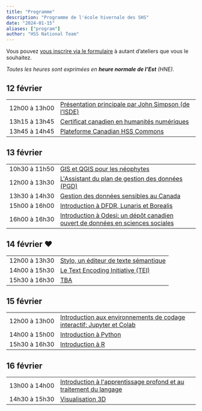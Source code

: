 ```yaml
---
title: "Programme"
description: "Programme de l'école hivernale des SHS"
date: "2024-01-15"
aliases: ["program"]
author: "HSS National Team"
---
```


Vous pouvez [vous inscrire via le formulaire](https://docs.google.com/forms/d/e/1FAIpQLSfA-hrSIZrCyq7jeLJTDU_Nh9QA3UuhWhYTqvIkmfk-KDEDoQ/viewform)
à autant d’ateliers que vous le souhaitez.

*Toutes les heures sont exprimées en **heure normale de l’Est** (HNE).*

## 12 février

<table>
  <tr>
    <td>12h00&#x00A0;à&#x00A0;13h00</td>
    <td><a href="../keynote">Présentation principale par John Simpson (de l’ISDE)</a></td>
  </tr>
  <tr>
    <td>13h15&#x00A0;à&#x00A0;13h45</td>
    <td><a href="../certificate">Certificat canadien en humanités numériques
</a></td>
  </tr>
  <tr>
    <td>13h45&#x00A0;à&#x00A0;14h45</td>
    <td colspan="3"><a href="../commons">Plateforme Canadian HSS Commons</a></td>
  </tr>
</table>

## 13 février

<table>
  <tr>
    <td>10h30&#x00A0;à&#x00A0;11h50</td>
    <td colspan="3"><a href="../gis">GIS et QGIS pour les néophytes</a></td>
  </tr>
  <tr>
    <td>12h00&#x00A0;à&#x00A0;13h30</td>
    <td colspan="3"><a href="../dmp">L'Assistant du plan de gestion des données (PGD)</a></td>
  </tr>
  <tr>
    <td>13h30&#x00A0;à&#x00A0;14h30</td>
    <td colspan="3"><a href="../sensitive">Gestion des données sensibles au Canada</a></td>
  </tr>
  <tr>
    <td>15h00&#x00A0;à&#x00A0;16h00</td>
    <td colspan="3"><a href="../frdr">Introduction à DFDR, Lunaris et Borealis</a></td>
  </tr>
  <tr>
    <td>16h00&#x00A0;à&#x00A0;16h30</td>
    <td colspan="3"><a href="../odesi">Introduction à Odesi: un dépôt canadien ouvert de données en sciences sociales</a></td>
  </tr>
</table>

## 14 février ❤️

<table>
  <tr>
    <td>12h00&#x00A0;à&#x00A0;13h30</td>
    <td colspan="3"><a href="../stylo">Stylo, un éditeur de texte sémantique</a></td>
  </tr>
  <tr>
    <td>14h00&#x00A0;à&#x00A0;15h30</td>
    <td colspan="3"><a href="../tei">Le Text Encoding Initiative (TEI)</a></td>
  </tr>
  <tr>
    <td>15h30&#x00A0;à&#x00A0;16h30</td>
    <td colspan="3"><a href="">TBA</a></td>
  </tr>
</table>

## 15 février

<table>
  <tr>
    <td>12h00&#x00A0;à&#x00A0;13h00</td>
    <td colspan="3"><a href="../jupyter">Introduction aux environnements de codage interactif: Jupyter et Colab</a></td>
  </tr>
  <tr>
    <td>14h00&#x00A0;à&#x00A0;15h00</td>
    <td colspan="3"><a href="../python">Introduction à Python</a></td>
  </tr>
  <tr>
    <td>15h30&#x00A0;à&#x00A0;16h30</td>
    <td colspan="3"><a href="../r">Introduction à R</a></td>
  </tr>
</table>

## 16 février

<table>
  <tr>
    <td>13h00&#x00A0;à&#x00A0;14h00</td>
    <td colspan="3"><a href="../deep">Introduction à l'apprentissage profond et au traitement du langage</a></td>
  </tr>
  <tr>
    <td>14h30&#x00A0;à&#x00A0;15h30</td>
    <td colspan="3"><a href="../vis">Visualisation 3D</a></td>
  </tr>
</table>
